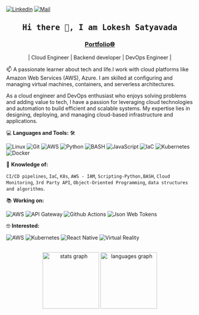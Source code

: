 <!--

## Complete list of github markdown emoji markup
https://gist.github.com/rxaviers/7360908

## technologies Icons 
https://simpleicons.org/

-->
[![Linkedin](https://img.shields.io/badge/LinkedIn-Lokesh%20Satyavada-blue?logo=Linkedin&logoColor=blue&labelColor=black)](https://www.linkedin.com/in/lokesh-satyavada/)
[![Mail](https://img.shields.io/badge/Hotmail-lokesh.1512@hotmail.com-blue?logo=Gmail&logoColor=blue&labelColor=black)](lokesh.1512@hotmail.com)
<br>

<h2 align='center'><samp><strong>Hi there 👋, I am Lokesh Satyavada</strong></samp></h2>
<h3 align='center'><strong><a href="https://www.lokesh-resume.co/" target="_blank">Portfolio🌐</a></strong></h3>
<p align='center'>| Cloud Engineer | Backend developer | DevOps Engineer |</p>

<p align='left'> 📫 A passionate  learner about tech and life.I work with cloud platforms like Amazon Web Services (AWS), Azure. I am skilled at configuring and managing virtual machines, containers, and serverless architectures.</p>

As a cloud engineer and DevOps enthusiast who enjoys solving problems and adding value to tech, I have a passion for leveraging cloud technologies and automation to build efficient and scalable systems. My expertise lies in designing, deploying, and managing cloud-based infrastructure and applications.

💻 **Languages and Tools:** 🛠️<br>

![Linux](https://img.shields.io/badge/-Linux-000000?style=flat&logo=linux&labelColor=#FCC624)
![Git](https://img.shields.io/badge/-Git-000000?style=flat&logo=git&logoColor=F05032&labelColor=ffffff)
![AWS](https://img.shields.io/badge/-AWS-000000?style=flat&logo=amazonwebservices&labelColor=#232F3E)
![Python](https://img.shields.io/badge/-Python-000000?style=flat&logo=python&labelColor=#3776AB)
![BASH](https://img.shields.io/badge/-bash-000000?style=flat&logo=gnubash&labelColor=#4EAA25)
![JavaScript](https://img.shields.io/badge/-JavaScript-000000?style=flat&logo=javascript)
![IaC](https://img.shields.io/badge/-IaC-000000?style=flat&logo=terraform&labelColor=#844FBA)
![Kubernetes](https://img.shields.io/badge/-kubernetes-000000?style=flat&logo=kubernetes&labelColor=#326CE5)
![Docker](https://img.shields.io/badge/-docker-000000?style=flat&logo=docker&labelColor=#2496ED)

🧐 **Knowledge of:**<br>

`CI/CD pipelines`, `IaC`, `K8s`, `AWS - IAM`, `Scripting-Python,BASH`, `Cloud Monitoring`, `3rd Party API`, `Object-Oriented Programming`, `data structures and algorithms`.


<!-- 🌍 **Deployment platforms:**<br>

<img alt="Github Pages" width="20px" height="20px" src="https://techcrunch.com/wp-content/uploads/2010/07/github-logo.png" />![Github Pages](https://img.shields.io/badge/-Github%20Pages-000000?style=flat&logo=github-pages) ![Heroku](https://img.shields.io/badge/-Heroku-000000?style=flat&logo=heroku&labelColor=430098) ![Netlify](https://img.shields.io/badge/-Netlify-000000?style=flat&logo=netlify&labelColor=000000)


🚩 **Highlights:** <br>
&nbsp;<img src='https://raw.githubusercontent.com/acervenky/animated-github-badges/master/assets/acbadge.gif' style="margin-top: 10px;" width="20px" height="20px">&nbsp;&nbsp;&nbsp;<span>Arctic Code Vault Contributor</span> -->


📚 **Working on:** <br>

![AWS](https://img.shields.io/badge/-AWS-000000?style=flat&logo=awslambda&labelColor=#FF9900)
![API Gateway](https://img.shields.io/badge/-API-000000?style=flat&logo=amazonapigateway&labelColor=#FF4F8B)
![Github Actions](https://img.shields.io/badge/-Github%20Actions-000000?style=flat&logo=github-actions&logoColor=2088FF&labelColor=ffffff)
![Json Web Tokens](https://img.shields.io/badge/-Json%20Web%20Tokens-000000?style=flat&logo=json-web-tokens&logoColor=ffffff&labelColor=000000)


🤓 **Interested:** <br>

![AWS](https://img.shields.io/badge/-AWS-000000?style=flat&logo=amazonwebservices&labelColor=#232F3E)
![Kubernetes](https://img.shields.io/badge/-kubernetes-000000?style=flat&logo=kubernetes&labelColor=#326CE5)
![React Native](https://img.shields.io/badge/-React%20Native-000000?style=flat&logo=react&labelColor=000000)
![Virtual Reality](https://img.shields.io/badge/-VR-000000?style=flat&logo=meta&labelColor=##0467DF)


</br>

<div align="center">
  <img src="https://github-readme-stats.vercel.app/api?username=sLokesh-code&hide_title=false&hide_rank=false&show_icons=true&include_all_commits=true&count_private=true&disable_animations=false&theme=dark&locale=en&hide_border=true&order=1" height="152" alt="stats graph"  />
  <img src="https://github-readme-stats.vercel.app/api/top-langs?username=sLokesh-code&locale=en&hide_title=false&layout=compact&card_width=320&langs_count=10&theme=dark&hide_border=true&order=2" height="152" alt="languages graph"  />
</div>

###

<!-- <p style="display: flex; justify-contect: space-between;">
<img style="border-radius: 5px; margin-bottom: 5px" alt="Github Contribution Stats" width="330px" height="240px" src="https://github-contribution-stats.vercel.app/api/?username=Ahmad-Sawalqeh" />
<img style="border-radius: 5px; margin: 0 0 5px 35px;" alt="GIF" width="320px" height="240px" src="https://miro.medium.com/max/875/1*Urc28sbnORGOW5oyohQ06g.gif" />
</p>
 -->
